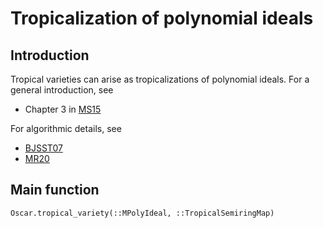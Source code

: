 # Tropicalization of polynomial ideals

## Introduction
Tropical varieties can arise as tropicalizations of polynomial ideals. For a general introduction, see
- Chapter 3 in [MS15](@cite)

For algorithmic details, see
- [BJSST07](@cite)
- [MR20](@cite)

## Main function
```@docs
Oscar.tropical_variety(::MPolyIdeal, ::TropicalSemiringMap)
```
